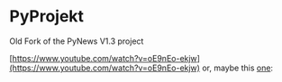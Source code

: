 # PyProjekt
Old Fork of the PyNews V1.3 project

[https://www.youtube.com/watch?v=oE9nEo-ekjw](https://www.youtube.com/watch?v=oE9nEo-ekjw)
or, maybe this [one](https://www.youtube.com/watch?v=-Nxf9GbxZME):
